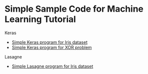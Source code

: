 # Simple Sample Code for Machine Learning Tutorial
Keras
- [Simple Keras program for Iris dataset][iris_keras]
- [Simple Keras program for XOR problem][xor_keras]

Lasagne
- [Simple Lasagne program for Iris dataset][iris_lasagne]

[iris_keras]:https://github.com/rianrajagede/simplesamplecode/blob/master/Keras/iris_keras.py
[xor_keras]:https://github.com/rianrajagede/simplesamplecode/blob/master/Keras/xor_keras.py
[iris_lasagne]:https://github.com/rianrajagede/simplesamplecode/blob/master/Lasagne/iris_lasagne.py

